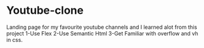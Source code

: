 # Youtube-clone
Landing page for my favourite youtube channels and I learned alot from this project
1-Use Flex 
2-Use Semantic Html
3-Get Familiar with overflow and vh in css.
